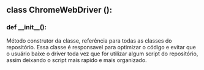 ## class ChromeWebDriver ():
### def __init\__():
Método construtor da classe, referência para todas as classes do repositório. Essa classe é responsavel para optimizar o código e evitar que o usuário baixe o driver toda vez que for utilizar algum script do repositório, assim deixando o script mais rapido e mais organizado.
